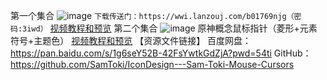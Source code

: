 第一个集合
![image](https://github.com/wanfu1/mod/assets/174178389/39dbe74f-a649-4ec7-af6a-f74952bd9599)
`下载传送门：https://wwi.lanzouj.com/b01769njg（密码:3iwd）`
[视频教程和预览](https://www.bilibili.com/video/BV1rR4y1M7Kn?t=0.4)
第二个集合
![image](https://github.com/wanfu1/mod/assets/174178389/80a52ea0-588a-4f09-85aa-b7ee9c1f0eb9)
原神概念鼠标指针（菱形+元素符号+主题色）
[视频教程和预览](https://www.bilibili.com/video/BV1WW4y1x7ZY?t=0.3)
【资源文件链接】
百度网盘：https://pan.baidu.com/s/1g6seY52B-42FsYwtkGdZjA?pwd=54ti
GitHub：https://github.com/SamToki/IconDesign---Sam-Toki-Mouse-Cursors